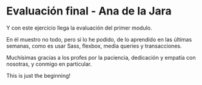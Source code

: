 # Evaluación final - Ana de la Jara

Y con este ejercicio llega la evaluación del primer modulo.

En él muestro no todo, pero si lo he podido, de lo aprendido en las últimas semanas, como es usar Sass, flexbox, media queries y transacciones.

Muchísimas gracias a los profes por la paciencia, dedicación y empatía con nosotras, y conmigo en particular.

This is just the beginning!
